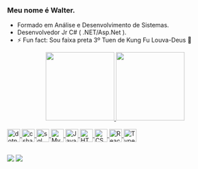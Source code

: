 ### Meu nome é Walter.

- Formado em Análise e Desenvolvimento de Sistemas.
- Desenvolvedor Jr C# ( .NET/Asp.Net ).
- ⚡ Fun fact: Sou faixa preta 3º Tuen de Kung Fu Louva-Deus 🥋

<div align="center">
  <a href="https://github.com/Walter-Alipio">
  <img height="160em" src="https://github-readme-stats.vercel.app/api?username=Walter-Alipio&show_icons=true&theme=dracula&include_all_commits=true&count_private=true"/>
  <img height="160em" src="https://github-readme-stats.vercel.app/api/top-langs/?username=Walter-Alipio&layout=compact&langs_count=7&theme=dracula"/>
</div>
  
<div style="display: inline_block"><br>
  <img align="center" alt="dotnet" height="30" src="https://cdn.jsdelivr.net/gh/devicons/devicon/icons/dot-net/dot-net-plain-wordmark.svg" />
  <img align="center" alt="csharp" height="30" src="https://cdn.jsdelivr.net/gh/devicons/devicon/icons/csharp/csharp-plain.svg" />
  <img align="center" alt="sql server" height="30" src="https://user-images.githubusercontent.com/90432175/212498052-979d19de-67f3-4b23-bb83-5d86c13af577.png" />
  <img align="center" alt="Mysql" height="30" src="https://cdn.jsdelivr.net/gh/devicons/devicon/icons/mysql/mysql-original-wordmark.svg" />
  <img align="center" alt="JavaScript" height="30" src="https://cdn.jsdelivr.net/gh/devicons/devicon/icons/javascript/javascript-original.svg">
  <img align="center" alt="HTML" height="30" src="https://cdn.jsdelivr.net/gh/devicons/devicon/icons/html5/html5-original.svg">
  <img align="center" alt="CSS" height="30" src="https://cdn.jsdelivr.net/gh/devicons/devicon/icons/css3/css3-original.svg">
  <img align="center" alt="React" height="30" src="https://cdn.jsdelivr.net/gh/devicons/devicon/icons/react/react-original-wordmark.svg">
  <img align="center" alt="Typescript" height="30" src="https://cdn.jsdelivr.net/gh/devicons/devicon/icons/typescript/typescript-original.svg">
</div>
  
  
   ##
  
   <a href = "silvawalteralipio@gmail.com"><img src="https://img.shields.io/badge/-Gmail-%23333?style=for-the-badge&logo=gmail&logoColor=white" target="_blank"></a>
  <a href="https://www.linkedin.com/in/walter-alípio-silva-738a1821b" target="_blank"><img src="https://img.shields.io/badge/-LinkedIn-%230077B5?style=for-the-badge&logo=linkedin&logoColor=white" target="_blank"></a> 
